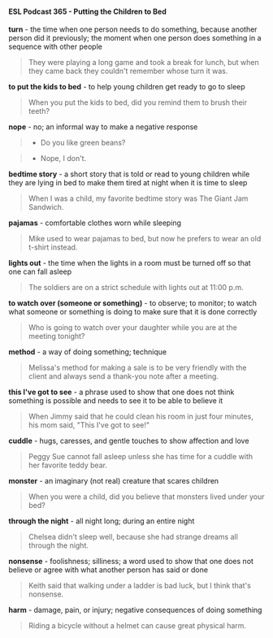 #### ESL Podcast 365 - Putting the Children to Bed

**turn** - the time when one person needs to do something, because another
person did it previously; the moment when one person does something in a
sequence with other people

> They were playing a long game and took a break for lunch, but when they came
back they couldn't remember whose turn it was.

**to put the kids to bed** - to help young children get ready to go to sleep

> When you put the kids to bed, did you remind them to brush their teeth?

**nope** - no; an informal way to make a negative response

> - Do you like green beans?

> - Nope, I don't.

**bedtime story** - a short story that is told or read to young children while they are
lying in bed to make them tired at night when it is time to sleep

> When I was a child, my favorite bedtime story was The Giant Jam Sandwich.

**pajamas** - comfortable clothes worn while sleeping

> Mike used to wear pajamas to bed, but now he prefers to wear an old t-shirt
instead.

**lights out** - the time when the lights in a room must be turned off so that one
can fall asleep

> The soldiers are on a strict schedule with lights out at 11:00 p.m.

**to watch over (someone or something)** - to observe; to monitor; to watch what
someone or something is doing to make sure that it is done correctly

> Who is going to watch over your daughter while you are at the meeting tonight?

**method** - a way of doing something; technique

> Melissa's method for making a sale is to be very friendly with the client and
always send a thank-you note after a meeting.

**this I've got to see** - a phrase used to show that one does not think something
is possible and needs to see it to be able to believe it

> When Jimmy said that he could clean his room in just four minutes, his mom
said, "This I've got to see!"

**cuddle** - hugs, caresses, and gentle touches to show affection and love

> Peggy Sue cannot fall asleep unless she has time for a cuddle with her favorite
teddy bear.

**monster** - an imaginary (not real) creature that scares children

> When you were a child, did you believe that monsters lived under your bed?

**through the night** - all night long; during an entire night

> Chelsea didn't sleep well, because she had strange dreams all through the
night.

**nonsense** - foolishness; silliness; a word used to show that one does not
believe or agree with what another person has said or done

> Keith said that walking under a ladder is bad luck, but I think that's nonsense.

**harm** - damage, pain, or injury; negative consequences of doing something

> Riding a bicycle without a helmet can cause great physical harm.


